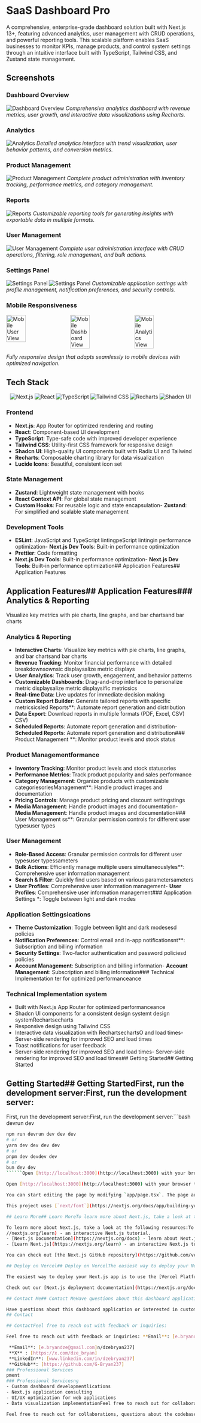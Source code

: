 # SaaS Dashboard Pro

A comprehensive, enterprise-grade dashboard solution built with Next.js 13+, featuring advanced analytics, user management with CRUD operations, and powerful reporting tools. This scalable platform enables SaaS businesses to monitor KPIs, manage products, and control system settings through an intuitive interface built with TypeScript, Tailwind CSS, and Zustand state management.

## Screenshots

### Dashboard Overview
![Dashboard Overview](./screenshots/dash1.png)
*Comprehensive analytics dashboard with revenue metrics, user growth, and interactive data visualizations using Recharts.*

### Analytics
![Analytics](./screenshots/Anal_sales.png)
*Detailed analytics interface with trend visualization, user behavior patterns, and conversion metrics.*

### Product Management
![Product Management](./screenshots/prod.png)
*Complete product administration with inventory tracking, performance metrics, and category management.*

### Reports
![Reports](./screenshots/reports.png)
*Customizable reporting tools for generating insights with exportable data in multiple formats.*

### User Management
![User Management](./screenshots/users.png)
*Complete user administration interface with CRUD operations, filtering, role management, and bulk actions.*

### Settings Panel
![Settings Panel](./screenshots/settings.png)
![Settings Panel](./screenshots/settings2.png)
*Customizable application settings with profile management, notification preferences, and security controls.*

### Mobile Responsiveness
<div style="display: flex; justify-content: space-between; gap: 10px;">
  <img src="./screenshots/mob_user.png" alt="Mobile User View" width="32%" />
  <img src="./screenshots/mob_dash.png" alt="Mobile Dashboard View" width="32%" />
  <img src="./screenshots/mob_anal_Sal.png" alt="Mobile Analytics View" width="32%" />
</div>

*Fully responsive design that adapts seamlessly to mobile devices with optimized navigation.*

## Tech Stack

<div align="center">
  <img src="https://img.shields.io/badge/-Next.js-000000?style=for-the-badge&logo=next.js&logoColor=white" alt="Next.js" />
  <img src="https://img.shields.io/badge/-React-61DAFB?style=for-the-badge&logo=react&logoColor=black" alt="React" />
  <img src="https://img.shields.io/badge/-TypeScript-3178C6?style=for-the-badge&logo=typescript&logoColor=white" alt="TypeScript" />
  <img src="https://img.shields.io/badge/-Tailwind_CSS-06B6D4?style=for-the-badge&logo=tailwind-css&logoColor=white" alt="Tailwind CSS" />
  <img src="https://img.shields.io/badge/-Recharts-22B5BF?style=for-the-badge&logo=recharts&logoColor=white" alt="Recharts" />
  <img src="https://img.shields.io/badge/-Shadcn_UI-000000?style=for-the-badge&logo=shadcnui&logoColor=white" alt="Shadcn UI" />
</div>

### Frontend
- **Next.js**: App Router for optimized rendering and routing
- **React**: Component-based UI development
- **TypeScript**: Type-safe code with improved developer experience
- **Tailwind CSS**: Utility-first CSS framework for responsive design
- **Shadcn UI**: High-quality UI components built with Radix UI and Tailwind
- **Recharts**: Composable charting library for data visualization
- **Lucide Icons**: Beautiful, consistent icon set

### State Management
- **Zustand**: Lightweight state management with hooks
- **React Context API**: For global state management
- **Custom Hooks**: For reusable logic and state encapsulation- **Zustand**: For simplified and scalable state management

### Development Tools
- **ESLint**: JavaScript and TypeScript lintingpeScript lintingin performance optimization- **Next.js Dev Tools**: Built-in performance optimization
- **Prettier**: Code formatting
- **Next.js Dev Tools**: Built-in performance optimization- **Next.js Dev Tools**: Built-in performance optimization## Application Features## Application Features

## Application Features## Application Features### Analytics & Reporting
 Visualize key metrics with pie charts, line graphs, and bar chartsand bar charts
### Analytics & Reporting
- **Interactive Charts**: Visualize key metrics with pie charts, line graphs, and bar chartsand bar charts
- **Revenue Tracking**: Monitor financial performance with detailed breakdownsownsic displaysalize metric displays
- **User Analytics**: Track user growth, engagement, and behavior patterns
- **Customizable Dashboards**: Drag-and-drop interface to personalize metric displaysalize metric displaysific metricsics
- **Real-time Data**: Live updates for immediate decision making
- **Custom Report Builder**: Generate tailored reports with specific metricsicsled Reports**: Automate report generation and distribution
- **Data Export**: Download reports in multiple formats (PDF, Excel, CSV) CSV)
- **Scheduled Reports**: Automate report generation and distribution- **Scheduled Reports**: Automate report generation and distribution### Product Management
**: Monitor product levels and stock status
### Product Managementformance
- **Inventory Tracking**: Monitor product levels and stock statusories
- **Performance Metrics**: Track product popularity and sales performance
- **Category Management**: Organize products with customizable categoriesoriesManagement**: Handle product images and documentation
- **Pricing Controls**: Manage product pricing and discount settingstings
- **Media Management**: Handle product images and documentation- **Media Management**: Handle product images and documentation### User Management
ss**: Granular permission controls for different user typesuser types
### User Management
- **Role-Based Access**: Granular permission controls for different user typesuser typessameters
- **Bulk Actions**: Efficiently manage multiple users simultaneouslyles**: Comprehensive user information management
- **Search & Filter**: Quickly find users based on various parametersameters
- **User Profiles**: Comprehensive user information management- **User Profiles**: Comprehensive user information management### Application Settings
*: Toggle between light and dark modes
### Application Settingsications
- **Theme Customization**: Toggle between light and dark modesesd policies
- **Notification Preferences**: Control email and in-app notificationsnt**: Subscription and billing information
- **Security Settings**: Two-factor authentication and password policiesd policies
- **Account Management**: Subscription and billing information- **Account Management**: Subscription and billing information### Technical Implementation
ter for optimized performanceance
### Technical Implementation system
- Built with Next.js App Router for optimized performanceance
- Shadcn UI components for a consistent design systemt design systemRechartsecharts
- Responsive design using Tailwind CSS
- Interactive data visualization with RechartsechartsO and load times- Server-side rendering for improved SEO and load times
- Toast notifications for user feedback
- Server-side rendering for improved SEO and load times- Server-side rendering for improved SEO and load times## Getting Started## Getting Started

## Getting Started## Getting StartedFirst, run the development server:First, run the development server:

First, run the development server:First, run the development server:```bash
 devrun dev
```bash
npm run devrun dev dev dev
# or
yarn dev dev dev dev
# or
pnpm dev devdev dev
# or
bun dev dev
``````Open [http://localhost:3000](http://localhost:3000) with your browser to see the result.Open [http://localhost:3000](http://localhost:3000) with your browser to see the result.

Open [http://localhost:3000](http://localhost:3000) with your browser to see the result.Open [http://localhost:3000](http://localhost:3000) with your browser to see the result.You can start editing the page by modifying `app/page.tsx`. The page auto-updates as you edit the file.You can start editing the page by modifying `app/page.tsx`. The page auto-updates as you edit the file.

You can start editing the page by modifying `app/page.tsx`. The page auto-updates as you edit the file.You can start editing the page by modifying `app/page.tsx`. The page auto-updates as you edit the file.This project uses [`next/font`](https://nextjs.org/docs/app/building-your-application/optimizing/fonts) to automatically optimize and load [Geist](https://vercel.com/font), a new font family for Vercel.This project uses [`next/font`](https://nextjs.org/docs/app/building-your-application/optimizing/fonts) to automatically optimize and load [Geist](https://vercel.com/font), a new font family for Vercel.

This project uses [`next/font`](https://nextjs.org/docs/app/building-your-application/optimizing/fonts) to automatically optimize and load [Geist](https://vercel.com/font), a new font family for Vercel.This project uses [`next/font`](https://nextjs.org/docs/app/building-your-application/optimizing/fonts) to automatically optimize and load [Geist](https://vercel.com/font), a new font family for Vercel.## Learn More## Learn More

## Learn More## Learn MoreTo learn more about Next.js, take a look at the following resources:To learn more about Next.js, take a look at the following resources:

To learn more about Next.js, take a look at the following resources:To learn more about Next.js, take a look at the following resources:- [Next.js Documentation](https://nextjs.org/docs) - learn about Next.js features and API.res and API.
//nextjs.org/learn) - an interactive Next.js tutorial.
- [Next.js Documentation](https://nextjs.org/docs) - learn about Next.js features and API.res and API.
- [Learn Next.js](https://nextjs.org/learn) - an interactive Next.js tutorial.- [Learn Next.js](https://nextjs.org/learn) - an interactive Next.js tutorial.You can check out [the Next.js GitHub repository](https://github.com/vercel/next.js/) - your feedback and contributions are welcome!You can check out [the Next.js GitHub repository](https://github.com/vercel/next.js/) - your feedback and contributions are welcome!

You can check out [the Next.js GitHub repository](https://github.com/vercel/next.js/) - your feedback and contributions are welcome!You can check out [the Next.js GitHub repository](https://github.com/vercel/next.js/) - your feedback and contributions are welcome!## Deploy on Vercel## Deploy on Vercel

## Deploy on Vercel## Deploy on VercelThe easiest way to deploy your Next.js app is to use the [Vercel Platform](https://vercel.com) from the creators of Next.js.The easiest way to deploy your Next.js app is to use the [Vercel Platform](https://vercel.com) from the creators of Next.js.

The easiest way to deploy your Next.js app is to use the [Vercel Platform](https://vercel.com) from the creators of Next.js.The easiest way to deploy your Next.js app is to use the [Vercel Platform](https://vercel.com) from the creators of Next.js.Check out our [Next.js deployment documentation](https://nextjs.org/docs/deployment) for more details.Check out our [Next.js deployment documentation](https://nextjs.org/docs/deployment) for more details.

Check out our [Next.js deployment documentation](https://nextjs.org/docs/deployment) for more details.Check out our [Next.js deployment documentation](https://nextjs.org/docs/deployment) for more details.## Contact Me## Contact Me

## Contact Me## Contact MeHave questions about this dashboard application or interested in custom implementations?Have questions about this dashboard application or interested in custom implementations?

Have questions about this dashboard application or interested in custom implementations?Have questions about this dashboard application or interested in custom implementations?
## Contact

## ContactFeel free to reach out with feedback or inquiries:

Feel free to reach out with feedback or inquiries: **Email**: [e.bryandze@gmail.com]

 **Email**: [e.bryandze@gmail.com]n/dzebryan237]
 **X** : [https://x.com/dze_bryan]
 **LinkedIn**: [www.linkedin.com/in/dzebryan237]
 **GitHub**: [https://github.com/G-Bryan237]
### Professional Services
pment
### Professional Servicesng
- Custom dashboard developmentlications
- Next.js application consulting
- UI/UX optimization for web applications
- Data visualization implementationFeel free to reach out for collaborations, questions about the codebase, or potential opportunities!

Feel free to reach out for collaborations, questions about the codebase, or potential opportunities!
